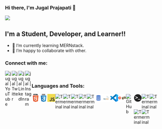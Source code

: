 ### Hi there, I'm Jugal Prajapati 👋

![](https://komarev.com/ghpvc/?username=Jugal-Prajapati-2505&label=VISITORS&color=brightgreen)

## I'm a Student, Developer, and Learner!!

- 🌱 I’m currently learning MERNstack. 
- 👯 I’m happy to collaborate with other.

### Connect with me:

[<img align="left" alt="jugal | YouTube" width="22px" src="https://img.icons8.com/color/48/000000/youtube-play.png" />][youtube]
[<img align="left" alt="jugal | Twitter" width="22px" src="https://img.icons8.com/color/48/000000/twitter--v1.png" />][twitter]
[<img align="left" alt="jugal | LinkedIn" width="22px" src="https://img.icons8.com/color/48/000000/linkedin.png" />][linkedin]
[<img align="left" alt="jugal | Instagram" width="22px" src="https://img.icons8.com/color/48/000000/instagram-new--v1.png" />][instagram]

<br />

### Languages and Tools:


<img align="left" alt="HTML5" width="26px" src="https://raw.githubusercontent.com/github/explore/80688e429a7d4ef2fca1e82350fe8e3517d3494d/topics/html/html.png" />
<img align="left" alt="CSS3" width="26px" src="https://raw.githubusercontent.com/github/explore/80688e429a7d4ef2fca1e82350fe8e3517d3494d/topics/css/css.png" />
<img align="left" alt="JavaScript" width="26px" src="https://raw.githubusercontent.com/github/explore/80688e429a7d4ef2fca1e82350fe8e3517d3494d/topics/javascript/javascript.png" />
<img align="left" alt="Terminal" width="26px" src="https://img.icons8.com/color/48/000000/nodejs.png" />
<img align="left" alt="Terminal" width="26px" src="https://img.icons8.com/office/50/000000/react.png" />
<img align="left" alt="Terminal" width="26px" src="https://img.icons8.com/external-tal-revivo-shadow-tal-revivo/50/000000/external-mongodb-a-cross-platform-document-oriented-database-program-logo-shadow-tal-revivo.png" />
<img align="left" alt="Terminal" width="26px" src="https://img.icons8.com/color/50/000000/python.png" />
<img align="left" alt="Terminal" width="26px" src="https://img.icons8.com/color/50/000000/c-sharp-logo-2.png" />
<img align="left" alt="SQL" width="26px" src="https://raw.githubusercontent.com/github/explore/80688e429a7d4ef2fca1e82350fe8e3517d3494d/topics/sql/sql.png" />
<img align="left" alt="MySQL" width="26px" src="https://raw.githubusercontent.com/github/explore/80688e429a7d4ef2fca1e82350fe8e3517d3494d/topics/mysql/mysql.png" />
<img align="left" alt="Visual Studio Code" width="26px" src="https://raw.githubusercontent.com/github/explore/80688e429a7d4ef2fca1e82350fe8e3517d3494d/topics/visual-studio-code/visual-studio-code.png" />
<img align="left" alt="Git" width="26px" src="https://raw.githubusercontent.com/github/explore/80688e429a7d4ef2fca1e82350fe8e3517d3494d/topics/git/git.png" />
<img align="left" alt="GitHub" width="26px" src="https://img.icons8.com/color/50/000000/github--v1.png" />
<img align="left" alt="Terminal" width="26px" src="https://raw.githubusercontent.com/github/explore/80688e429a7d4ef2fca1e82350fe8e3517d3494d/topics/terminal/terminal.png" />
<img align="left" alt="Terminal" width="26px" src="https://img.icons8.com/color/48/000000/visual-studio-2019.png" />
<img align="left" alt="Terminal" width="26px" src="https://img.icons8.com/color/48/000000/cyber-security.png" />
<img align="left" alt="Terminal" width="26px" src="https://img.icons8.com/fluency/48/000000/anaconda--v2.png" />
<img align="left" alt="Terminal" width="26px" src="https://img.icons8.com/color/48/000000/linux.png" />

<br />
<br />

[twitter]: https://twitter.com/JugalPrajapati0
[youtube]: https://www.youtube.com/channel/UCBTJKMMVkUWhl5IFPgfaEgg
[instagram]: https://www.instagram.com/jugal_prajapati_2505/
[linkedin]: https://www.linkedin.com/in/jugal-prajapati-87965919a/

